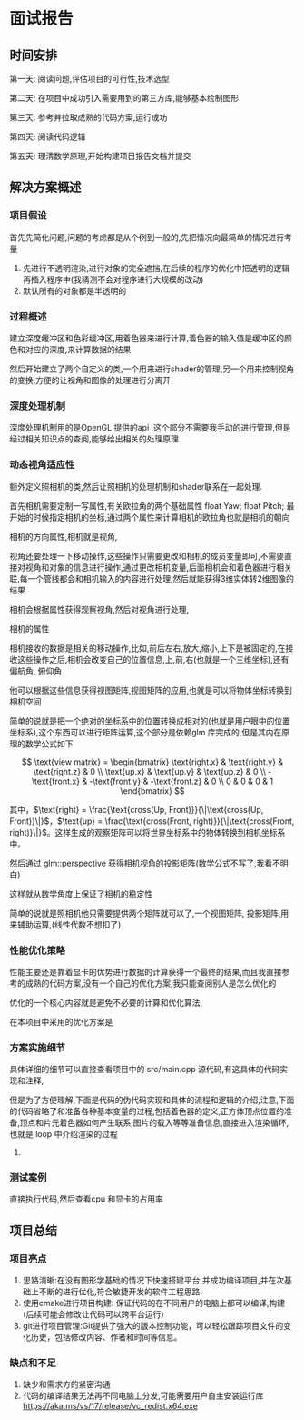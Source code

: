 # 面试报告

## 时间安排

第一天: 阅读问题,评估项目的可行性,技术选型

第二天: 在项目中成功引入需要用到的第三方库,能够基本绘制图形

第三天: 参考并拉取成熟的代码方案,运行成功

第四天: 阅读代码逻辑

第五天: 理清数学原理,开始构建项目报告文档并提交

## 解决方案概述

### 项目假设

首先先简化问题,问题的考虑都是从个例到一般的,先把情况向最简单的情况进行考量

1. 先进行不透明渲染,进行对象的完全遮挡,在后续的程序的优化中把透明的逻辑再插入程序中(我猜测不会对程序进行大规模的改动)
2. 默认所有的对象都是半透明的

### 过程概述

建立深度缓冲区和色彩缓冲区,用着色器来进行计算,着色器的输入值是缓冲区的颜色和对应的深度,来计算数据的结果

然后开始建立了两个自定义的类,一个用来进行shader的管理,另一个用来控制视角的变换,方便的让视角和图像的处理进行分离开



### 深度处理机制

深度处理机制用的是OpenGL 提供的api ,这个部分不需要我手动的进行管理,但是经过相关知识点的查阅,能够给出相关的处理原理

### 动态视角适应性

额外定义照相机的类,然后让照相机的处理机制和shader联系在一起处理.

首先相机需要定制一写属性,有关欧拉角的两个基础属性  float Yaw;    float Pitch;
最开始的时候指定相机的坐标,通过两个属性来计算相机的欧拉角也就是相机的朝向

相机的方向属性,相机就是视角,

视角还要处理一下移动操作,这些操作只需要更改和相机的成员变量即可,不需要直接对视角和对象的信息进行操作,通过更改相机变量,后面相机会和着色器进行相关联,每一个管线都会和相机输入的内容进行处理,然后就能获得3维实体转2维图像的结果

相机会根据属性获得观察视角,然后对视角进行处理,

相机的属性

相机接收的数据是相关的移动操作,比如,前后左右,放大,缩小,上下是被固定的,在接收这些操作之后,相机会改变自己的位置信息,上,前,右(也就是一个三维坐标),还有偏航角, 俯仰角

他可以根据这些信息获得视图矩阵,视图矩阵的应用,也就是可以将物体坐标转换到相机空间

简单的说就是把一个绝对的坐标系中的位置转换成相对的(也就是用户眼中的位置坐标系),这个东西可以进行矩阵运算,这个部分是依赖glm 库完成的,但是其内在原理的数学公式如下

$$
\text{view matrix} = 
\begin{bmatrix}
    \text{right.x} & \text{right.y} & \text{right.z} & 0 \\
    \text{up.x} & \text{up.y} & \text{up.z} & 0 \\
    -\text{front.x} & -\text{front.y} & -\text{front.z} & 0 \\
    0 & 0 & 0 & 1
\end{bmatrix}
$$

其中，$\text{right} = \frac{\text{cross(Up, Front)}}{\|\text{cross(Up, Front)}\|}$，$\text{up} = \frac{\text{cross(Front, right)}}{\|\text{cross(Front, right)}\|}$。这样生成的观察矩阵可以将世界坐标系中的物体转换到相机坐标系中。

然后通过 
glm::perspective 获得相机视角的投影矩阵(数学公式不写了,我看不明白)


这样就从数学角度上保证了相机的稳定性

简单的说就是照相机他只需要提供两个矩阵就可以了,一个视图矩阵, 投影矩阵,用来辅助运算,(线性代数不想扣了)


### 性能优化策略

性能主要还是靠着显卡的优势进行数据的计算获得一个最终的结果,而且我直接参考的成熟的代码方案,没有一个自己的优化方案,我只能查阅别人是怎么优化的

优化的一个核心内容就是避免不必要的计算和优化算法,

在本项目中采用的优化方案是

### 方案实施细节

具体详细的细节可以直接查看项目中的 src/main.cpp 源代码,有这具体的代码实现和注释,

但是为了方便理解,下面是代码的伪代码实现和具体的流程和逻辑的介绍,注意,下面的代码省略了和准备各种基本变量的过程,包括着色器的定义,正方体顶点位置的准备,顶点和片元着色器如何产生联系,图片的载入等等准备信息,直接进入渲染循环,也就是 loop 中介绍渲染的过程

1. 





### 测试案例

直接执行代码,然后查看cpu 和显卡的占用率

## 项目总结

### 项目亮点
1. 思路清晰:在没有图形学基础的情况下快速搭建平台,并成功编译项目,并在次基础上不断的进行优化,符合敏捷开发的软件工程思路.
2. 使用cmake进行项目构建: 保证代码的在不同用户的电脑上都可以编译,构建(后续可能会修改让代码可以跨平台运行)
3. git进行项目管理:Git提供了强大的版本控制功能，可以轻松跟踪项目文件的变化历史，包括修改内容、作者和时间等信息。

### 缺点和不足

1. 缺少和需求方的紧密沟通
2. 代码的编译结果无法再不同电脑上分发,可能需要用户自主安装运行库 https://aka.ms/vs/17/release/vc_redist.x64.exe

